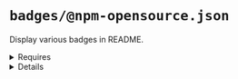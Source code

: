 # `badges/@npm-opensource.json`

Display various badges in README.

<!---0--><details>
<!---0--><summary>Requires</summary>

- js-gardener
- semantic-release
- npm-published
- david-dm
- dependabot
- coveralls
- circleci

<!---0--></details>

<!---0--><details>
<!---0--><summary>Details</summary>

## badges/js-gardener

_Updating `README.md` using `merge-below-title`._

- Display [js-gardener](https://github.com/blackflux/js-gardener) badge in README.

<!---1--><details>
<!---1--><summary>Requires</summary>

- js-gardener

<!---1--></details>

## badges/semantic-release

_Updating `README.md` using `merge-below-title`._

- Display [semantic-release](https://github.com/semantic-release/semantic-release) badge in README.

<!---1--><details>
<!---1--><summary>Requires</summary>

- semantic-release

<!---1--></details>

## badges/npm-downloads

_Updating `README.md` using `merge-below-title`._

- Display [npm downloads](https://www.npmjs.com/) badge in README.

<!---1--><details>
<!---1--><summary>Requires</summary>

- npm-published

<!---1--></details>

## badges/npm-status

_Updating `README.md` using `merge-below-title`._

- Display [npm status](https://www.npmjs.com/) badge in README.

<!---1--><details>
<!---1--><summary>Requires</summary>

- npm-published

<!---1--></details>

## badges/david-dm

_Updating `README.md` using `merge-below-title`._

- Display [david-dm.com](https://david-dm.org/) badge in README.

<!---1--><details>
<!---1--><summary>Requires</summary>

- david-dm

<!---1--></details>

## badges/dependabot

_Updating `README.md` using `merge-below-title`._

- Display [dependabot](https://dependabot.com/) badge in README.

<!---1--><details>
<!---1--><summary>Requires</summary>

- dependabot

<!---1--></details>

## badges/coveralls

_Updating `README.md` using `merge-below-title`._

- Display [coveralls](https://coveralls.io/) badge in README.

<!---1--><details>
<!---1--><summary>Requires</summary>

- coveralls

<!---1--></details>

## badges/circleci

_Updating `README.md` using `merge-below-title`._

- Display [circleci](https://circleci.com/) badge in README.

<!---1--><details>
<!---1--><summary>Requires</summary>

- circleci

<!---1--></details>

</details>

